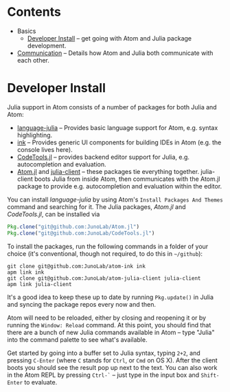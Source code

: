 # Contents

* Basics
  * [Developer Install](#developer-install) – get going with Atom and Julia package
    development.
* [Communication](communication.md) – Details how Atom and Julia both communicate with
  each other.

# Developer Install

Julia support in Atom consists of a number of packages for both Julia and Atom:

* [language-julia](https://github.com/JuliaLang/atom-language-julia) – Provides basic
  language support for Atom, e.g. syntax highlighting.
* [ink](https://github.com/JunoLab/atom-ink) – Provides generic UI components for building
  IDEs in Atom (e.g. the console lives here).
* [CodeTools.jl](http://github.com/JunoLab/CodeTools.jl) – provides backend editor support
  for Julia, e.g. autocompletion and evaluation.
* [Atom.jl](http://github.com/JunoLab/Atom.jl) and
  [julia-client](http://github.com/JunoLab/atom-julia-client) – these packages tie everything
  together. julia-client boots Julia from inside Atom, then communicates with the Atom.jl
  package to provide e.g. autocompletion and evaluation within the editor.

You can install *language-julia* by using Atom's `Install Packages And Themes` command and
searching for it. The Julia packages, *Atom.jl* and *CodeTools.jl*, can be installed via

```julia
Pkg.clone("git@github.com:JunoLab/Atom.jl")
Pkg.clone("git@github.com:JunoLab/CodeTools.jl")
```

To install the packages, run the following commands in a folder of your choice (it's
conventional, though not required, to do this in `~/github`):

```shell
git clone git@github.com:JunoLab/atom-ink ink
apm link ink
git clone git@github.com:JunoLab/atom-julia-client julia-client
apm link julia-client
```

It's a good idea to keep these up to date by running `Pkg.update()` in Julia and syncing the
package repos every now and then.

Atom will need to be reloaded, either by closing and reopening it or by running the `Window:
Reload` command. At this point, you should find that there are a bunch of new Julia commands
available in Atom – type "Julia" into the command palette to see what's available.

Get started by going into a buffer set to Julia syntax, typing `2+2`, and pressing
`C-Enter` (where `C` stands for `Ctrl`, or `Cmd` on OS X). After the client boots you
should see the result pop up next to the text. You can also work in the Atom REPL by pressing
`` Ctrl-` `` – just type in the input box and `Shift-Enter` to evaluate.
